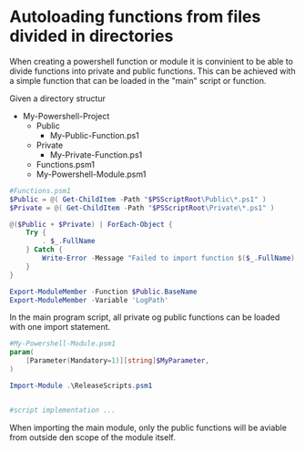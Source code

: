 # Autoloading functions from files divided in directories
When creating a powershell function or module it is convinient to be able to divide functions into private and public functions. This can be achieved with a simple function that can be loaded in the "main" script or function.

Given a directory structur

- My-Powershell-Project
    - Public
        - My-Public-Function.ps1
    - Private
        - My-Private-Function.ps1
    - Functions.psm1
    - My-Powershell-Module.psm1

```powershell
#Functions.psm1
$Public = @( Get-ChildItem -Path "$PSScriptRoot\Public\*.ps1" )
$Private = @( Get-ChildItem -Path "$PSScriptRoot\Private\*.ps1" )

@($Public + $Private) | ForEach-Object {
    Try {
        . $_.FullName
    } Catch {
        Write-Error -Message "Failed to import function $($_.FullName): $_"
    }
}

Export-ModuleMember -Function $Public.BaseName
Export-ModuleMember -Variable 'LogPath'
```

In the main program script, all private og public functions can be loaded with one import statement.

```powershell
#My-Powershell-Module.psm1
param(
    [Parameter(Mandatory=1)][string]$MyParameter,
)

Import-Module .\ReleaseScripts.psm1


#script implementation ...
```

When importing the main module, only the public functions will be aviable from outside den scope of the module itself.